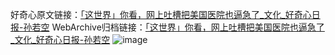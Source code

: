 好奇心原文链接：[「这世界」你看，网上吐槽把美国医院也逼急了_文化_好奇心日报-孙若空](https://www.qdaily.com/articles/1827.html)
WebArchive归档链接：[「这世界」你看，网上吐槽把美国医院也逼急了_文化_好奇心日报-孙若空](http://web.archive.org/web/20190623150056/https://www.qdaily.com/articles/1827.html)
![image](http://ww3.sinaimg.cn/large/007d5XDply1g3v4n7fis1j30u02x07wh)